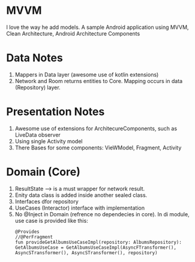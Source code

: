 # MVVM
I love the way he add models. A sample Android application using MVVM, Clean Architecture, Android Architecture Components

# Data Notes
1. Mappers in Data layer (awesome use of kotlin extensions)
2. Network and Room returns entities to Core. Mapping occurs in data (Repository) layer.

# Presentation Notes
1. Awesome use of extensions for ArchitecureComponents, such as LiveData observer
2. Using single Activity model
3. There Bases for some components: VieWModel, Fragment, Activity

# Domain (Core)
1. ResultState<T> --> is a must wrapper for network result.
2. Enity data class is  added inside another sealed class.
3. Interfaces dfor repository
4. UseCases (Interactor) interface with implementation
5. No @Inject in Domain (refrence no dependecies in core). In di module, use case is provided like this:
    ```
    @Provides
    //@PerFragment
    fun provideGetAlbumsUseCaseImpl(repository: AlbumsRepository): GetAlbumsUseCase = GetAlbumsUseCaseImpl(AsyncFTransformer(), AsyncSTransformer(), AsyncSTransformer(), repository)
    ```
    

